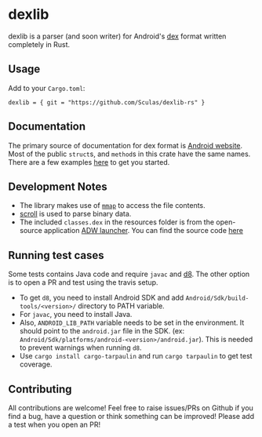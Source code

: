 # dexlib
dexlib is a parser (and soon writer) for Android's [dex](https://source.android.com/devices/tech/dalvik/dex-format) format written completely in Rust.

## Usage
Add to your `Cargo.toml`:
```
dexlib = { git = "https://github.com/Sculas/dexlib-rs" }
```

## Documentation
The primary source of documentation for dex format is [Android website](https://source.android.com/devices/tech/dalvik/dex-format). Most of the public `struct`s, and `method`s in this crate have the same names. There are a few examples [here](https://github.com/Sculas/dexlib-rs/tree/master/examples/) to get you started.

## Development Notes
* The library makes use of [`mmap`](https://en.wikipedia.org/wiki/Mmap) to access the file contents.
* [scroll](https://crates.io/crates/scroll) is used to parse binary data.
* The included `classes.dex` in the resources folder is from the open-source application [ADW launcher](https://f-droid.org/en/packages/org.adw.launcher/). You can find the source code [here](https://f-droid.org/repo/org.adw.launcher_34_src.tar.gz)

## Running test cases
Some tests contains Java code and require `javac` and [d8](https://developer.android.com/studio/command-line/d8). The other option is to open a PR and test using the travis setup.

* To get `d8`, you need to install Android SDK and add `Android/Sdk/build-tools/<version>/` directory to PATH variable.
* For `javac`, you need to install Java.
* Also, `ANDROID_LIB_PATH` variable needs to be set in the environment. It should point to the `android.jar` file in the SDK. (ex: `Android/Sdk/platforms/android-<version>/android.jar`). This is needed to prevent warnings when running `d8`.
* Use `cargo install cargo-tarpaulin` and run `cargo tarpaulin` to get test coverage.


## Contributing
All contributions are welcome! Feel free to raise issues/PRs on Github if you find a bug, have a question or think something can be improved! Please add a test when you open an PR!
